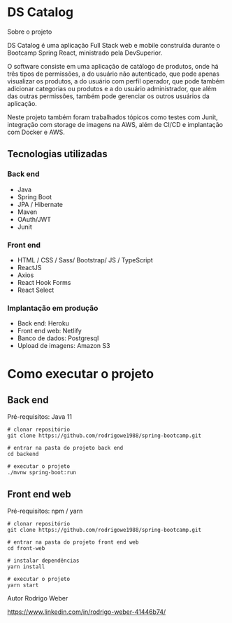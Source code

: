 # DS Catalog

Sobre o projeto

DS Catalog é uma aplicação Full Stack web e mobile construída durante o Bootcamp Spring React, ministrado pela DevSuperior.

O software consiste em uma aplicação de catálogo de produtos, onde há três tipos de permissões, a do usuário não autenticado, que pode apenas visualizar os produtos, a do usuário com perfil operador, que pode também adicionar categorias ou produtos e a do usuário administrador, que além das outras permissões, também pode gerenciar os outros usuários da aplicação.

Neste projeto também foram trabalhados tópicos como testes com Junit, integração com storage de imagens na AWS, além de CI/CD e implantação com Docker e AWS.



## Tecnologias utilizadas
### Back end
* Java
* Spring Boot
* JPA / Hibernate
* Maven
* OAuth/JWT
* Junit
### Front end
* HTML / CSS / Sass/ Bootstrap/ JS / TypeScript
* ReactJS
* Axios
* React Hook Forms
* React Select

### Implantação em produção
* Back end: Heroku
* Front end web: Netlify
* Banco de dados: Postgresql
* Upload de imagens: Amazon S3


# Como executar o projeto

## Back end
Pré-requisitos: Java 11

```
# clonar repositório
git clone https://github.com/rodrigowe1988/spring-bootcamp.git

# entrar na pasta do projeto back end
cd backend

# executar o projeto
./mvnw spring-boot:run
```

## Front end web
Pré-requisitos: npm / yarn

```
# clonar repositório
git clone https://github.com/rodrigowe1988/spring-bootcamp.git

# entrar na pasta do projeto front end web
cd front-web

# instalar dependências
yarn install

# executar o projeto
yarn start
```

Autor
Rodrigo Weber

https://www.linkedin.com/in/rodrigo-weber-41446b74/
